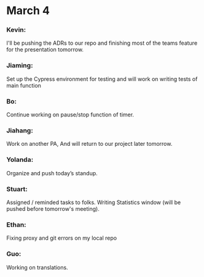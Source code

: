 # March 4

### Kevin:
I'll be pushing the ADRs to our repo and finishing most of the teams feature for the presentation tomorrow.

### Jiaming:
Set up the Cypress environment for testing and will work on writing tests of main function

### Bo:
Continue working on pause/stop function of timer.

### Jiahang:
Work on another PA, And will return to our project later tomorrow.

### Yolanda:
Organize and push today’s standup.

### Stuart:
Assigned / reminded tasks to folks. Writing Statistics window (will be pushed before tomorrow's meeting).

### Ethan:
Fixing proxy and git errors on my local repo

### Guo:
Working on translations.

